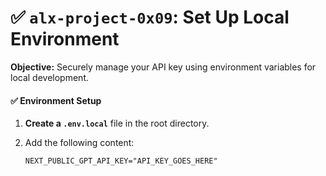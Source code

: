 
# ✅ `alx-project-0x09`: Set Up Local Environment

**Objective:** Securely manage your API key using environment variables for local development.

#### ✅ Environment Setup
1. **Create a `.env.local`** file in the root directory.
2. Add the following content:

   ```env
   NEXT_PUBLIC_GPT_API_KEY="API_KEY_GOES_HERE"